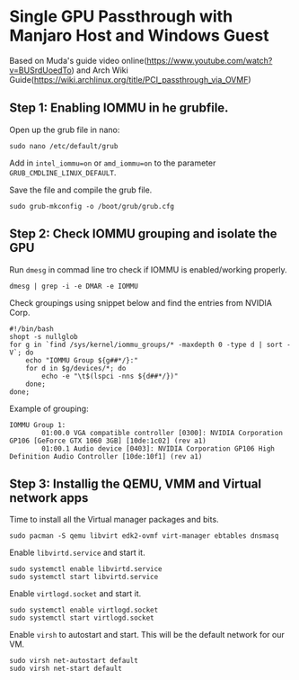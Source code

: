 # Single GPU Passthrough with Manjaro Host and Windows Guest

Based on Muda's guide video online(https://www.youtube.com/watch?v=BUSrdUoedTo) and Arch Wiki Guide(https://wiki.archlinux.org/title/PCI_passthrough_via_OVMF)

## Step 1: Enabling IOMMU in he grubfile.

Open up the grub file in nano:
```
sudo nano /etc/default/grub
```
Add in `intel_iommu=on` or `amd_iommu=on` to the parameter `GRUB_CMDLINE_LINUX_DEFAULT`.

Save the file and compile the grub file.

```
sudo grub-mkconfig -o /boot/grub/grub.cfg
```

## Step 2: Check IOMMU grouping and isolate the GPU

Run `dmesg` in commad line tro check if IOMMU is enabled/working properly.
```
dmesg | grep -i -e DMAR -e IOMMU
```
Check groupings using snippet below and find the entries from NVIDIA Corp.
```
#!/bin/bash
shopt -s nullglob
for g in `find /sys/kernel/iommu_groups/* -maxdepth 0 -type d | sort -V`; do
    echo "IOMMU Group ${g##*/}:"
    for d in $g/devices/*; do
        echo -e "\t$(lspci -nns ${d##*/})"
    done;
done;
```
Example of grouping:
```
IOMMU Group 1:
        01:00.0 VGA compatible controller [0300]: NVIDIA Corporation GP106 [GeForce GTX 1060 3GB] [10de:1c02] (rev a1)
        01:00.1 Audio device [0403]: NVIDIA Corporation GP106 High Definition Audio Controller [10de:10f1] (rev a1)
```
## Step 3: Installig the QEMU, VMM and Virtual network apps

Time to install all the Virtual manager packages and bits.
```
sudo pacman -S qemu libvirt edk2-ovmf virt-manager ebtables dnsmasq
```
Enable `libvirtd.service` and start it.
```
sudo systemctl enable libvirtd.service
sudo systemctl start libvirtd.service
```
Enable `virtlogd.socket` and start it.
```
sudo systemctl enable virtlogd.socket
sudo systemctl start virtlogd.socket
```
Enable `virsh` to autostart and start. This will be the default network for our VM.
```
sudo virsh net-autostart default
sudo virsh net-start default
```
